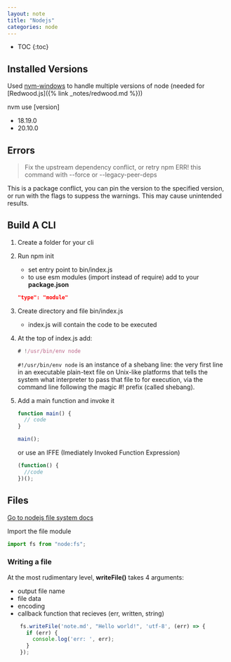 ```yaml
---
layout: note
title: "Nodejs"
categories: node
---
```


- TOC
{:toc}

## Installed Versions

Used [nvm-windows](https://github.com/coreybutler/nvm-windows) to handle multiple versions of node (needed for [Redwood.js]({%  link _notes/redwood.md %}))

nvm use [version]

- 18.19.0
- 20.10.0

## Errors

> Fix the upstream dependency conflict, or retry npm ERR! this command with --force or --legacy-peer-deps

This is a package conflict, you can pin the version to the specified version, or run with the flags to suppess the warnings. This may cause unintended results.

## Build A CLI

1. Create a folder for your cli
2. Run npm init
    - set entry point to bin/index.js
    - to use esm modules (import instead of require) add to your **package.json**

    ```json
    "type": "module"
    ```

3. Create directory and file bin/index.js
    - index.js will contain the code to be executed
4. At the top of index.js add:

    ```js
    # !/usr/bin/env node
    ```

    `#!/usr/bin/env node` is an instance of a shebang line: the very first line in an executable plain-text file on Unix-like platforms that tells the system what interpreter to pass that file to for execution, via the command line following the magic #! prefix (called shebang).
5. Add a main function and invoke it

    ```js
    function main() {
      // code
    }

    main();
    ```

    or use an IFFE (Imediately Invoked Function Expression)

    ```js
    (function() {
      //code
    })();
    ```

## Files

[Go to nodejs file system docs](https://nodejs.org/docs/latest/api/fs.html)

Import the file module

```js
import fs from "node:fs";
```

### Writing a file

At the most rudimentary level, **writeFile()** takes 4 arguments:

- output file name
- file data
- encoding
- callback function that recieves (err, written, string)

```js
    fs.writeFile('note.md', "Hello world!", 'utf-8', (err) => {
      if (err) {
        console.log('err: ', err);
      }
    });
```
